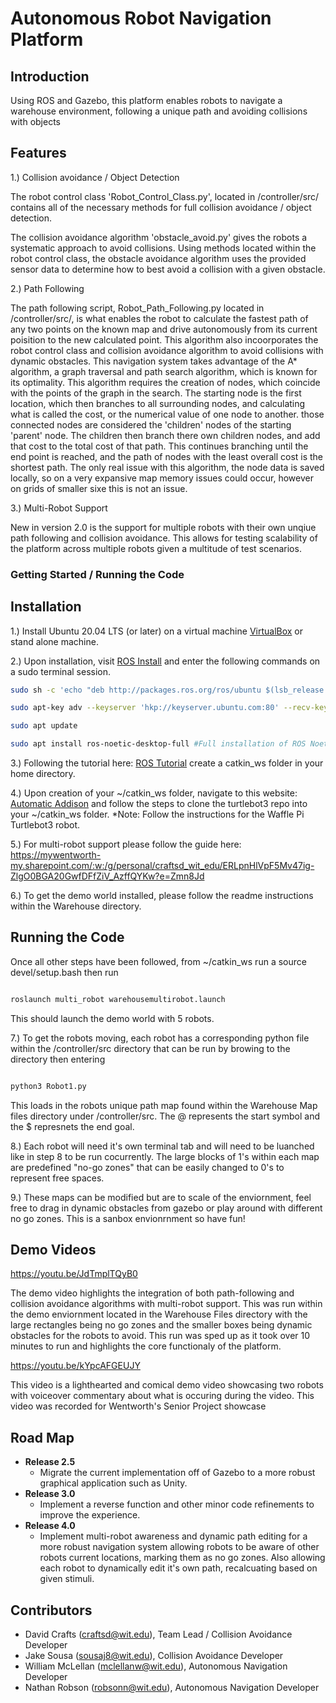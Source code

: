 # Autonomous Robot Navigation Platform

## Introduction 

Using ROS and Gazebo, this platform enables robots to navigate a warehouse environment, following a unique path and avoiding collisions with objects

## Features
1.) Collision avoidance / Object Detection

The robot control class 'Robot_Control_Class.py', located in /controller/src/ contains all of the necessary methods for full collision avoidance / object detection. 

The collision avoidance algorithm 'obstacle_avoid.py' gives the robots a systematic approach to avoid collisions. Using methods located within the robot control class, the obstacle avoidance algorithm uses the provided sensor data to determine how to best avoid a collision with a given obstacle.

2.) Path Following

The path following script, Robot_Path_Following.py located in /controller/src/, is what enables the robot to calculate the fastest path of any two points on the known map and drive autonomously from its current poisition to the new calculated point. This algorithm also incoorporates the robot control class and collision avoidance algorithm to avoid collisions with dynamic obstacles. This navigation system takes advantage of the A* algorithm, a graph traversal and path search algorithm, which is known for its optimality. This algorithm requires the creation of nodes, which coincide with the points of the graph in the search. The starting node is the first location, which then branches to all surrounding nodes, and calculating what is called the cost, or the numerical value of one node to another. those connected nodes are considered the 'children' nodes of the starting 'parent' node. The children then branch there own children nodes, and add that cost to the total cost of that path. This continues branching until the end point is reached, and the path of nodes with the least overall cost is the shortest path. The only real issue with this algorithm, the node data is saved locally, so on a very expansive map memory issues could occur, however on grids of smaller sixe this is not an issue.

3.) Multi-Robot Support

New in version 2.0 is the support for multiple robots with their own unqiue path following and collision avoidance. This allows for testing scalability of the platform across multiple robots given a multitude of test scenarios. 

### Getting Started / Running the Code

## Installation

1.) Install Ubuntu 20.04 LTS (or later) on a virtual machine [VirtualBox](https://www.virtualbox.org/) or stand alone machine.

2.) Upon installation, visit [ROS Install](http://wiki.ros.org/Installation/Ubuntu) and enter the following commands on a sudo terminal session. 

```bash
sudo sh -c 'echo "deb http://packages.ros.org/ros/ubuntu $(lsb_release -sc) main" > /etc/apt/sources.list.d/ros-latest.list'

sudo apt-key adv --keyserver 'hkp://keyserver.ubuntu.com:80' --recv-key C1CF6E31E6BADE8868B172B4F42ED6FBAB17C654

sudo apt update

sudo apt install ros-noetic-desktop-full #Full installation of ROS Noetic / Gazebo
```
3.) Following the tutorial here: [ROS Tutorial](http://wiki.ros.org/catkin/Tutorials/create_a_workspace) create a catkin_ws folder in your home directory.

4.) Upon creation of your ~/catkin_ws folder, navigate to this website: [Automatic Addison](https://automaticaddison.com/how-to-launch-the-turtlebot3-simulation-with-ros/) and follow the steps to clone the turtlebot3 repo into your ~/catkin_ws folder. *Note: Follow the instructions for the Waffle Pi Turtlebot3 robot.

5.) For multi-robot support please follow the guide here: https://mywentworth-my.sharepoint.com/:w:/g/personal/craftsd_wit_edu/ERLpnHlVpF5Mv47ig-ZlgO0BGA20GwfDFfZiV_AzffQYKw?e=Zmn8Jd

6.) To get the demo world installed, please follow the readme instructions within the Warehouse directory.

## Running the Code

Once all other steps have been followed, from ~/catkin_ws run a source devel/setup.bash then run 

```bash

roslaunch multi_robot warehousemultirobot.launch

```

This should launch the demo world with 5 robots.

7.) To get the robots moving, each robot has a corresponding python file within the /controller/src directory that can be run by browing to the directory then entering 

```bash

python3 Robot1.py

```

This loads in the robots unique path map found within the Warehouse Map files directory under /controller/src. The @ represents the start symbol and the $ represnets the end goal.

8.) Each robot will need it's own terminal tab and will need to be luanched like in step 8 to be run cocurrently. The large blocks of 1's within each map are predefined "no-go zones" that can be easily changed to 0's to represent free spaces.

9.) These maps can be modified but are to scale of the enviornment, feel free to drag in dynamic obstacles from gazebo or play around with different no go zones. This is a sanbox envionrnment so have fun!

## Demo Videos

https://youtu.be/JdTmplTQyB0

The demo video highlights the integration of both path-following and collision avoidance algorithms with multi-robot support. This was run within the demo enviornment located in the Warehouse Files directory with the large rectangles being no go zones and the smaller boxes being dynamic obstacles for the robots to avoid. This run was sped up as it took over 10 minutes to run and highlights the core functionaly of the platform.

https://youtu.be/kYpcAFGEUJY

This video is a lighthearted and comical demo video showcasing two robots with voiceover commentary about what is occuring during the video. This video was recorded for Wentworth's Senior Project showcase

## Road Map
* **Release 2.5** 
    * Migrate the current implementation off of Gazebo to a more robust graphical application such as Unity.
* **Release 3.0**
    * Implement a reverse function and other minor code refinements to improve the experience.
* **Release 4.0**
    * Implement multi-robot awareness and dynamic path editing for a more robust navigation system allowing robots to be aware of other robots current locations, marking them as no go zones. Also allowing each robot to dynamically edit it's own path, recalcuating based on given stimuli. 

## Contributors

- David Crafts (craftsd@wit.edu), Team Lead / Collision Avoidance Developer
- Jake Sousa (sousaj8@wit.edu), Collision Avoidance Developer
- William McLellan (mclellanw@wit.edu), Autonomous Navigation Developer
- Nathan Robson (robsonn@wit.edu), Autonomous Navigation Developer
